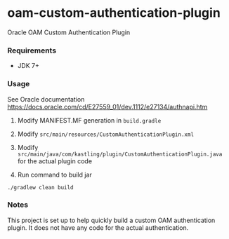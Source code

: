 # oam-custom-authentication-plugin
Oracle OAM Custom Authentication Plugin

### Requirements

* JDK 7+

### Usage

See Oracle documentation <https://docs.oracle.com/cd/E27559_01/dev.1112/e27134/authnapi.htm>

1. Modify MANIFEST.MF generation in `build.gradle`

2. Modify `src/main/resources/CustomAuthenticationPlugin.xml`

3. Modify `src/main/java/com/kastling/plugin/CustomAuthenticationPlugin.java` for the actual plugin code

4. Run command to build jar

```
./gradlew clean build
```

### Notes

This project is set up to help quickly build a custom OAM authentication plugin.
It does not have any code for the actual authentication.